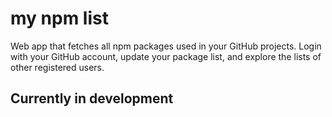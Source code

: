 # my npm list

Web app that fetches all npm packages used in your GitHub projects. Login with your GitHub account, update your package list, and explore the lists of other registered users.

## Currently in development
